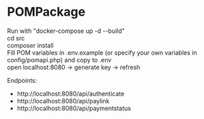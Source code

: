 # POMPackage

Run with "docker-compose up -d --build" <br>
cd src <br>
composer install <br>
Fill POM variables in .env.example (or specify your own variables in config/pomapi.php) and copy to .env <br>
open localhost:8080 -> generate key -> refresh <br>

Endpoints: <br>
<ul>
<li>http://localhost:8080/api/authenticate</li>
<li>http://localhost:8080/api/paylink</li>
<li>http://localhost:8080/api/paymentstatus</li>
</ul>

